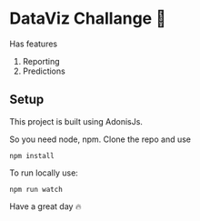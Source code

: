 # DataViz Challange :wave:

Has features
1. Reporting
2. Predictions

## Setup

This project is built using AdonisJs.

So you need node, npm. Clone the repo and use
```
npm install
```

To run locally use:
```
npm run watch
```

Have a great day :fire:
